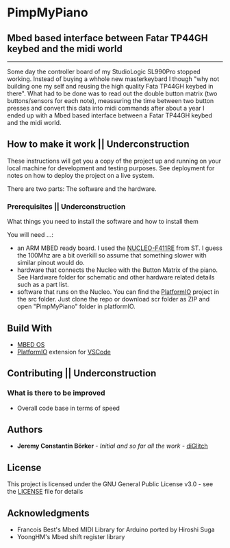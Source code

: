 # PimpMyPiano
## Mbed based interface between Fatar TP44GH keybed and the midi world
---------------------------------------------------------------------------------------------------
Some day the controller board of my StudioLogic SL990Pro stopped working. Instead of buying a whhole new masterkeybard I though "why not building one my self and reusing the high quality Fata TP44GH keybed in there". What had to be done was to read out the double button matrix (two buttons/sensors for each note), meassuring the time between two button presses and convert this data into midi commands after about a year I ended up with a Mbed based interface between a Fatar TP44GH keybed and the midi world.

## How to make it work || Underconstruction
These instructions will get you a copy of the project up and running on your local machine for development and testing purposes. See deployment for notes on how to deploy the project on a live system.

There are two parts: The software and the hardware.

### Prerequisites || Underconstruction
What things you need to install the software and how to install them

You will need ...:
* an ARM MBED ready board. I used the [NUCLEO-F411RE](https://os.mbed.com/platforms/ST-Nucleo-F411RE/) from ST. I guess the 100Mhz are a bit overkill so assume that something slower with similar pinout would do.
* hardware that connects the Nucleo with the Button Matrix of the piano. See Hardware folder for schematic and other hardware related details such as a part list.
* software that runs on the Nucleo. You can find the [PlatformIO](http://platformio.org) project in the src folder. Just clone the repo or download scr folder as ZIP and open "PimpMyPiano" folder in platformIO.

## Build With
* [MBED OS](https://www.mbed.com/en/platform/mbed-os/)
* [PlatformIO](http://platformio.org) extension for [VSCode](https://code.visualstudio.com/)

## Contributing || Underconstruction

### What is there to be improved
* Overall code base in terms of speed

## Authors
* **Jeremy Constantin Börker** - *Initial and so far all the work* - [diGlitch](https://github.com/diGlitch)

## License
This project is licensed under the GNU General Public License v3.0 - see the [LICENSE](LICENSE) file for details

## Acknowledgments
* Francois Best's Mbed MIDI Library for Arduino ported by Hiroshi Suga
* YoongHM's Mbed shift register library
